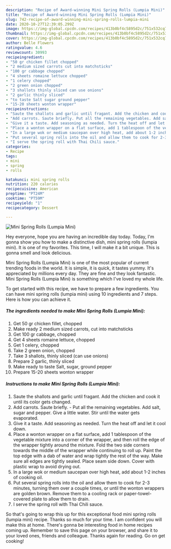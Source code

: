 ```yaml
---
description: "Recipe of Award-winning Mini Spring Rolls (Lumpia Mini)"
title: "Recipe of Award-winning Mini Spring Rolls (Lumpia Mini)"
slug: 742-recipe-of-award-winning-mini-spring-rolls-lumpia-mini
date: 2020-10-27T12:39:05.299Z
image: https://img-global.cpcdn.com/recipes/413b0bf4c5895d2c/751x532cq70/mini-spring-rolls-lumpia-mini-recipe-main-photo.jpg
thumbnail: https://img-global.cpcdn.com/recipes/413b0bf4c5895d2c/751x532cq70/mini-spring-rolls-lumpia-mini-recipe-main-photo.jpg
cover: https://img-global.cpcdn.com/recipes/413b0bf4c5895d2c/751x532cq70/mini-spring-rolls-lumpia-mini-recipe-main-photo.jpg
author: Belle Flowers
ratingvalue: 4.6
reviewcount: 30993
recipeingredient:
- "50 gr chicken fillet chopped"
- "2 medium sized carrots cut into matchsticks"
- "100 gr cabbage chopped"
- "4 sheets romaine lettuce chopped"
- "1 celery chopped"
- "2 green onion chopped"
- "3 shallots thinly sliced can use onions"
- "2 garlic thinly sliced"
- "to taste Salt sugar ground pepper"
- "15-20 sheets wonton wrapper"
recipeinstructions:
- "Saute the shallots and garlic until fragant. Add the chicken and cook it until its color gets changed."
- "Add carrots. Saute briefly. Put all the remaining vegetables. Add salt, sugar and pepper. Give a little water. Stir until the water gets evaporated."
- "Give it a taste. Add seasoning as needed. Turn the heat off and let it cool down."
- "Place a wonton wrapper on a flat surface, add 1 tablespoon of the vegetable mixture into a corner of the wrapper, and then roll the edge of the wrapper tightly around the mixture. Fold the two side corners towards the middle of the wrapper while continuing to roll up. Paint the top edge with a dab of water and wrap tightly the rest of the way. Make sure all edges are tightly sealed. Place seam side down. Cover with plastic wrap to avoid drying out."
- "In a large wok or medium saucepan over high heat, add about 1-2 inches of cooking oil."
- "Put several spring rolls into the oil and allow them to cook for 2-3 minutes, turning them over a couple times, or until the wonton wrappers are golden brown. Remove them to a cooling rack or paper-towel-covered plate to allow them to drain."
- "I serve the spring roll with Thai Chili sauce."
categories:
- Recipe
tags:
- mini
- spring
- rolls

katakunci: mini spring rolls 
nutrition: 220 calories
recipecuisine: American
preptime: "PT24M"
cooktime: "PT59M"
recipeyield: "1"
recipecategory: Dessert

---
```



![Mini Spring Rolls (Lumpia Mini)](https://img-global.cpcdn.com/recipes/413b0bf4c5895d2c/751x532cq70/mini-spring-rolls-lumpia-mini-recipe-main-photo.jpg)

Hey everyone, hope you are having an incredible day today. Today, I'm gonna show you how to make a distinctive dish, mini spring rolls (lumpia mini). It is one of my favorites. This time, I will make it a bit unique. This is gonna smell and look delicious.

Mini Spring Rolls (Lumpia Mini) is one of the most popular of current trending foods in the world. It is simple, it is quick, it tastes yummy. It's appreciated by millions every day. They are fine and they look fantastic. Mini Spring Rolls (Lumpia Mini) is something which I've loved my whole life.




To get started with this recipe, we have to prepare a few ingredients. You can have mini spring rolls (lumpia mini) using 10 ingredients and 7 steps. Here is how you can achieve it.

<!--inarticleads1-->

##### The ingredients needed to make Mini Spring Rolls (Lumpia Mini):

1. Get 50 gr chicken fillet, chopped
1. Make ready 2 medium sized carrots, cut into matchsticks
1. Get 100 gr cabbage, chopped
1. Get 4 sheets romaine lettuce, chopped
1. Get 1 celery, chopped
1. Take 2 green onion, chopped
1. Take 3 shallots, thinly sliced (can use onions)
1. Prepare 2 garlic, thinly sliced
1. Make ready to taste Salt, sugar, ground pepper
1. Prepare 15-20 sheets wonton wrapper




<!--inarticleads2-->

##### Instructions to make Mini Spring Rolls (Lumpia Mini):

1. Saute the shallots and garlic until fragant. Add the chicken and cook it until its color gets changed.
1. Add carrots. Saute briefly. - Put all the remaining vegetables. Add salt, sugar and pepper. Give a little water. Stir until the water gets evaporated.
1. Give it a taste. Add seasoning as needed. Turn the heat off and let it cool down.
1. Place a wonton wrapper on a flat surface, add 1 tablespoon of the vegetable mixture into a corner of the wrapper, and then roll the edge of the wrapper tightly around the mixture. Fold the two side corners towards the middle of the wrapper while continuing to roll up. Paint the top edge with a dab of water and wrap tightly the rest of the way. Make sure all edges are tightly sealed. Place seam side down. Cover with plastic wrap to avoid drying out.
1. In a large wok or medium saucepan over high heat, add about 1-2 inches of cooking oil.
1. Put several spring rolls into the oil and allow them to cook for 2-3 minutes, turning them over a couple times, or until the wonton wrappers are golden brown. Remove them to a cooling rack or paper-towel-covered plate to allow them to drain.
1. I serve the spring roll with Thai Chili sauce.




So that's going to wrap this up for this exceptional food mini spring rolls (lumpia mini) recipe. Thanks so much for your time. I am confident you will make this at home. There's gonna be interesting food in home recipes coming up. Remember to save this page on your browser, and share it to your loved ones, friends and colleague. Thanks again for reading. Go on get cooking!

